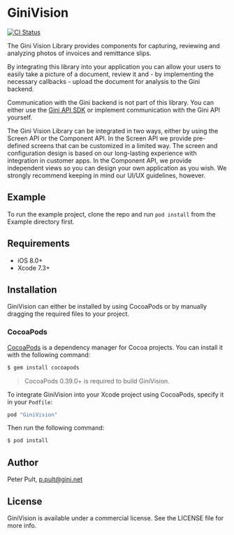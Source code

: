 # GiniVision

[![CI Status](https://travis-ci.com/gini/gini-vision-lib-ios.svg?token=TvDgN64LcAHcyTDy8g4j&branch=master)](https://travis-ci.com/gini/gini-vision-lib-ios)

The Gini Vision Library provides components for capturing, reviewing and analyzing photos of invoices and remittance slips.

By integrating this library into your application you can allow your users to easily take a picture of a document, review it and - by implementing the necessary callbacks - upload the document for analysis to the Gini backend.

Communication with the Gini backend is not part of this library. You can either use the [Gini API SDK](https://github.com/gini/gini-sdk-ios) or implement communication with the Gini API yourself.

The Gini Vision Library can be integrated in two ways, either by using the Screen API or the Component API. In the Screen API we provide pre-defined screens that can be customized in a limited way. The screen and configuration design is based on our long-lasting experience with integration in customer apps. In the Component API, we provide independent views so you can design your own application as you wish. We strongly recommend keeping in mind our UI/UX guidelines, however.

## Example

To run the example project, clone the repo and run `pod install` from the Example directory first.

## Requirements

- iOS 8.0+
- Xcode 7.3+

## Installation

GiniVision can either be installed by using CocoaPods or by manually dragging the required files to your project.

### CocoaPods

[CocoaPods](http://cocoapods.org) is a dependency manager for Cocoa projects. You can install it with the following command:

```bash
$ gem install cocoapods
```

> CocoaPods 0.39.0+ is required to build GiniVision.

To integrate GiniVision into your Xcode project using CocoaPods, specify it in your `Podfile`:

```ruby
pod "GiniVision"
```

Then run the following command:

```bash
$ pod install
```

## Author

Peter Pult, p.pult@gini.net

## License

GiniVision is available under a commercial license. See the LICENSE file for more info.
